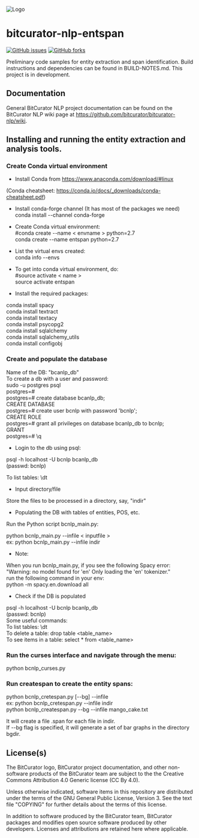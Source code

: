 ![Logo](https://wiki.bitcurator.net/downloads/BitCurator-400px.png)

# bitcurator-nlp-entspan

[![GitHub issues](https://img.shields.io/github/issues/bitcurator/bitcurator-nlp.svg)](https://github.com/bitcurator/bitcurator-nlp/issues)
[![GitHub forks](https://img.shields.io/github/forks/bitcurator/bitcurator-nlp.svg)](https://github.com/bitcurator/bitcurator-nlp/network)

Preliminary code samples for entity extraction and span identification. Build instructions and dependencies can be found in BUILD-NOTES.md. This project is in development.

## Documentation

General BitCurator NLP project documentation can be found on the BitCurator NLP wiki page at https://github.com/bitcurator/bitcurator-nlp/wiki.


## Installing and running the entity extraction and analysis tools.

### Create Conda virtual environment
- Install Conda from
https://www.anaconda.com/download/#linux

(Conda cheatsheet: https://conda.io/docs/_downloads/conda-cheatsheet.pdf)

- Install conda-forge channel (It has most of the packages we need)  
conda install --channel conda-forge  

- Create Conda virtual environment:  
#conda create --name < envname > python=2.7  
conda create --name entspan python=2.7  

- List the virtual envs created:  
conda info --envs  

- To get into conda virtual environment, do:  
#source activate < name >  
source activate entspan  

- Install the required packages:    

conda install spacy  
conda install textract  
conda install textacy  
conda install psycopg2  
conda install sqlalchemy  
conda install sqlalchemy_utils  
conda install configobj  

### Create and populate the database  

Name of the DB: "bcanlp_db"  
To create a db with a user and password:  
sudo -u postgres psql  
postgres=#  
postgres=# create database bcanlp_db;  
CREATE DATABASE  
postgres=# create user bcnlp with password 'bcnlp';  
CREATE ROLE   
postgres=# grant all privileges on database bcanlp_db to bcnlp;  
GRANT  
postgres=# \q  

- Login to the db using psql:   

psql -h localhost -U bcnlp bcanlp_db  
(passwd: bcnlp)

To list tables: \dt

- Input directory/file  

Store the files to be processed in a directory, say, "indir"  

- Populating the DB with tables of entities, POS, etc.  

Run the Python script bcnlp_main.py:  

python bcnlp_main.py --infile < inputfile >   
ex: python bcnlp_main.py --infile indir   
    
- Note:  

When you run bcnlp_main.py, if you see the following Spacy error:  
"Warning: no model found for 'en' Only loading the 'en' tokenizer."  
run the following command in your env:  
python -m spacy.en.download all 
    
- Check if the DB is populated  

psql -h localhost -U bcnlp bcanlp_db  
(passwd: bcnlp)  
    Some useful commands:  
    To list tables: \dt  
    To delete a table: drop table <table_name>  
    To see items in a table: select * from <table_name>  
    
### Run the curses interface and navigate through the menu:  

python bcnlp_curses.py  

### Run createspan to create the entity spans: 

python bcnlp_cretespan.py [--bg] --infile <directory>   
ex: python bcnlp_cretespan.py --infile indir  
    python bcnlp_createspan.py --bg --infile mango_cake.txt   
    
It will create a file <file>.span for each file in indir.  
    If --bg flag is specified, it will generate a set of bar graphs in the directory bgdir.  

## License(s)

The BitCurator logo, BitCurator project documentation, and other non-software products of the BitCurator team are subject to the the Creative Commons Attribution 4.0 Generic license (CC By 4.0).

Unless otherwise indicated, software items in this repository are distributed under the terms of the GNU General Public License, Version 3. See the text file "COPYING" for further details about the terms of this license.

In addition to software produced by the BitCurator team, BitCurator packages and modifies open source software produced by other developers. Licenses and attributions are retained here where applicable.
